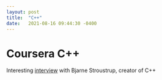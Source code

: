 ```yaml
---
layout: post
title:  "C++"
date:   2021-08-16 09:44:30 -0400
---
```


# Coursera C++

Interesting [interview](https://www.codecademy.com/resources/blog/bjarne-stroustrup-interview/) with Bjarne Stroustrup, creator of C++